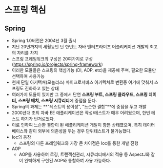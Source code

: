 # 스프링 핵심

## Spring

- Spring 1.0버전은 2004년 3월 출시
- 지난 20년까지의 세월동안 단 한번도 자바 엔터프라이즈 어플리케이션 개발의 최고의 자리를 차지
- 스프링 프레임워크의 구성은 20여가지로 구성 (https://spring.io/projects/spring-framework)
- 이러한 모듈들은 스프링의 핵심기능 (DI, AOP, etc)을 제공해 주며, 필요한 모듈만 선택하여 사용가능
- 현재 단일 아키텍쳐(모놀리스) 마이크로서비스 아키텍쳐로 변환중 여기에 맞춰서 스프링도 진화하고 있는 상태
- 여러가지 모듈이 있지만 그 중에서 단연 **스프링 부트, 스프링 클라우드, 스프링 데이터, 스프링 배치, 스프링 시큐리티**에 중점을 둔다.
- Spring의 과제는 **"테스트의 용이성", "느슨한 결합"**에 중점을 두고 개발
- 2000년대 초의 자바 EE 애플리케이션은 작성/테스트가 매우 어려웠으며, 한번 테스트 하기가 번거로웠다.
- 이로 인하여 느슨한 결합이 된 애플리케이션 개발이 함든 상태였으며, 특히 데이터베이스와 같이 외부에 의존성을 두는 경우 단위테스트가 불가능했다.
- Ioc의 등장
  - 스프링의 다른 프레임워크와 가장 큰 차이점은 Ioc를 통한 개발 진행
- AOP
  - AOP를 사용하여 로깅, 트랜잭션관리, 시큐리티에서의 적용 등 AspectJ와 같이 완벽하게 구현된 AOP와 통합하여 사용 가능하다.
